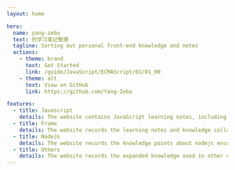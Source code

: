 ```yaml
---
layout: home

hero:
  name: yang-zebo
  text: 的学习笔记整理
  tagline: Sorting out personal front-end knowledge and notes
  actions:
    - theme: brand
      text: Get Started
      link: /guide/JavaScript/ECMAScript/01/01_00
    - theme: alt
      text: View on GitHub
      link: https://github.com/Yang-Zebo

features:
  - title: Javascript
    details: The website contains JavaScript learning notes, including ECMAScript syntax, document object model and browser object model knowledge points.
  - title: Frame
    details: The website records the learning notes and knowledge collation of Vue and react, which are used to build web interfaces, excellent performance and feature rich JS framework libraries
  - title: NodeJs
    details: The website records the knowledge points about nodejs encountered in learning, including the use of relevant frameworks and databases.
  - title: Others
    details: The website records the expanded knowledge used in other development and collects some excellent articles and videos.
---
```

